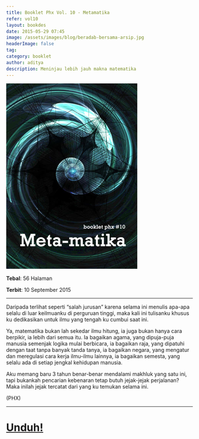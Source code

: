 ```yaml
---
title: Booklet Phx Vol. 10 - Metamatika
refer: vol10
layout: bookdes
date: 2015-05-29 07:45
image: /assets/images/blog/beradab-bersama-arsip.jpg
headerImage: false
tag:
category: booklet
author: aditya
description: Meninjau lebih jauh makna matematika
---
```


<img class="image" src="/assets/images/cover/booklet10.jpg" alt="__" height="500px">

__Tebal__: 56 Halaman

__Terbit__: 10 September 2015

***

Daripada terlihat seperti “salah jurusan” karena selama ini menulis apa-apa selalu di luar keilmuanku di perguruan tinggi, maka kali ini tulisanku khusus ku dedikasikan untuk ilmu yang tengah ku cumbui saat ini.

Ya, matematika bukan lah sekedar ilmu hitung, ia juga bukan hanya cara berpikir, ia lebih dari semua itu. Ia bagaikan agama, yang dipuja-puja manusia semenjak logika mulai berbicara, ia bagaikan raja, yang dipatuhi dengan taat tanpa banyak tanda tanya, ia bagaikan negara, yang mengatur dan meregulasi cara kerja ilmu-ilmu lainnya, ia bagaikan semesta, yang selalu ada di setiap jengkal kehidupan manusia.

Aku memang baru 3 tahun benar-benar mendalami makhluk yang satu ini, tapi bukankah pencarian kebenaran tetap butuh jejak-jejak perjalanan? Maka inilah jejak tercatat dari yang ku temukan selama ini.

(PHX)

***
 

# [Unduh!][akses]

[akses]: http://phoenixfin.github.io/assets/pdf/bookletphx/booklet10.pdf
